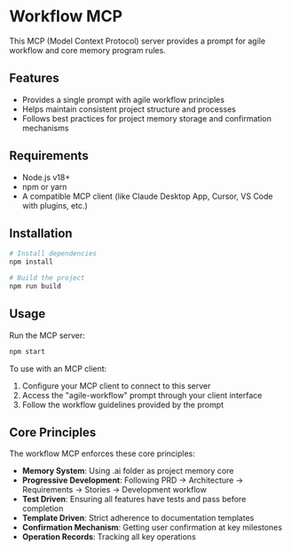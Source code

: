 # Workflow MCP

This MCP (Model Context Protocol) server provides a prompt for agile workflow and core memory program rules.

## Features

- Provides a single prompt with agile workflow principles
- Helps maintain consistent project structure and processes
- Follows best practices for project memory storage and confirmation mechanisms

## Requirements

- Node.js v18+
- npm or yarn
- A compatible MCP client (like Claude Desktop App, Cursor, VS Code with plugins, etc.)

## Installation

```bash
# Install dependencies
npm install

# Build the project
npm run build
```

## Usage

Run the MCP server:

```bash
npm start
```

To use with an MCP client:

1. Configure your MCP client to connect to this server
2. Access the "agile-workflow" prompt through your client interface
3. Follow the workflow guidelines provided by the prompt

## Core Principles

The workflow MCP enforces these core principles:

- **Memory System**: Using .ai folder as project memory core
- **Progressive Development**: Following PRD → Architecture → Requirements → Stories → Development workflow
- **Test Driven**: Ensuring all features have tests and pass before completion
- **Template Driven**: Strict adherence to documentation templates
- **Confirmation Mechanism**: Getting user confirmation at key milestones
- **Operation Records**: Tracking all key operations 